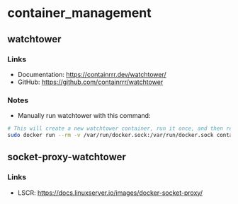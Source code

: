 # container_management

## watchtower

### Links

* Documentation: <https://containrrr.dev/watchtower/>
* GitHub: <https://github.com/containrrr/watchtower>

### Notes

* Manually run watchtower with this command:

```bash
# This will create a new watchtower container, run it once, and then remove the container
sudo docker run --rm -v /var/run/docker.sock:/var/run/docker.sock containrrr/watchtower --run-once
```

## socket-proxy-watchtower

### Links

* LSCR: <https://docs.linuxserver.io/images/docker-socket-proxy/>
